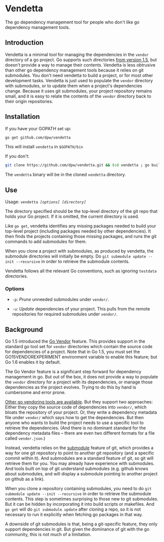 # Vendetta

The go dependency management tool for people who don't like go
dependency management tools.

## Introduction

Vendetta is a minimal tool for managing the dependencies in the
`vendor` directory of a go project.  Go supports such directories
[from version 1.5](https://golang.org/s/go15vendor), but doesn't
provide a way to manage their contents.  Vendetta is less obtrusive
than other go dependency management tools because it relies on git
submodules.  You don't need vendetta to build a project, or for most
other development tasks.  Vendetta is just used to populate the
`vendor` directory with submodules, or to update them when a project's
dependencies change.  Because it uses git submodules, your project
repository remains small, and it is easy to relate the contents of the
`vendor` directory back to their origin repositories.

## Installation

If you have your GOPATH set up:

```sh
go get github.com/dpw/vendetta
```

This will install `vendetta` in `$GOPATH/bin`

If you don't:

```sh
git clone https://github.com/dpw/vendetta.git && (cd vendetta ; go build)
```

The `vendetta` binary will be in the cloned `vendetta` directory.

## Use

Usage: `vendetta `_`[options] [directory]`_

The directory specified should be the top-level directory of the git
repo that holds your Go project.  If it is omitted, the current
directory is used.

Like `go get`, vendetta identifies any missing packages needed to
build your top-level project (including packages needed by other
dependencies).  It then finds the projects containing those missing
packages, and runs the git commands to add submodules for them.

When you clone a project with submodules, as produced by vendetta, the
submodule directories will initially be empty.  Do `git submodule
update --init --recursive` in order to retrieve the submodule
contents.

Vendetta follows all the relevant Go conventions, such as ignoring
`testdata` directories.

### Options

* `-p`: _Prune_ unneeded submodules under `vendor/`.

* `-u`: _Update_ dependencies of your project.  This pulls from the
  remote repositories for required submodules under `vendor/`.

## Background

Go 1.5 introduced the [Go Vendor](https://golang.org/s/go15vendor)
feature.  This provides support in the standard go tool set for
`vendor` directories which contain the source code for dependencies of
a project.  Note that in Go 1.5, you must set the
GO15VENDOREXPERIMENT environment variable to enable this feature; but
Go 1.6 enables it by default.

The Go Vendor feature is a significant step forward for dependency
management in go.  But out of the box, it does not provide a way to
populate the `vendor` directory for a project with its dependencies,
or manage those dependencies as the project evolves.  Trying to do
this by hand is cumbersome and error prone.

[Other go vendoring tools are
available](https://github.com/golang/go/wiki/PackageManagementTools).
But they support two approaches: Either they copy the source code of
dependencies into `vendor/`, which bloats the repository of your
project.  Or, they write a dependency metadata file under `vendor/`
which says how to get the dependencies.  But then anyone who wants to
build the project needs to use a specific tool to retrieve the
dependencies. (And there is no dominant standard for the dependency
metadata files – there are even two different formats for a file
called `vendor.json`.)

Instead, vendetta relies on the
[submodule](https://git-scm.com/docs/git-submodule) feature of git,
which provides a way for one git repository to point to another git
repository (and a specific commit within it).  And submodules are a
standard feature of git, so git will retrieve them for you.  You may
already have experience with submodules.  And tools built on top of
git understand submodules (e.g. github knows about submodules, and
will display a submodule pointing to another project on github as a
link).

When you clone a repository containing submodules, you need to do `git
submodule update --init --recursive` in order to retrieve the
submodule contents. This step is sometimes surprising to those new to
git submodules.  But it can be hidden by incorporating it into build
scripts or makefiles.  And `go get` will do `git submodule update`
after cloning a repo, so it is not necessary to run it explicitly when
fetching go packages in that way.

A downside of git submodules is that, being a git-specific feature,
they only support dependencies in git.  But given the dominance of git
with the go community, this is not much of a limitation.
